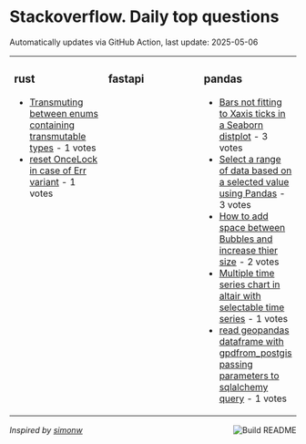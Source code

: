 # Stackoverflow. Daily top questions 

Automatically updates via GitHub Action, last update: <!-- date starts -->2025-05-06<!-- date ends -->


<table><tr><td valign="top" width="33%">

### rust
<!-- rust starts -->
* [Transmuting between enums containing transmutable types](https://stackoverflow.com/questions/79607902/transmuting-between-enums-containing-transmutable-types) - 1 votes
* [reset OnceLock in case of Err variant](https://stackoverflow.com/questions/79608773/reset-oncelock-in-case-of-err-variant) - 1 votes
<!-- rust ends -->
</td><td valign="top" width="34%">


### fastapi
<!-- fastapi starts -->

<!-- fastapi ends -->
</td><td valign="top" width="34%">


### pandas
<!-- pandas starts -->
* [Bars not fitting to Xaxis ticks in a Seaborn distplot](https://stackoverflow.com/questions/79608369/bars-not-fitting-to-x-axis-ticks-in-a-seaborn-distplot) - 3 votes
* [Select a range of data based on a selected value using Pandas](https://stackoverflow.com/questions/79606785/select-a-range-of-data-based-on-a-selected-value-using-pandas) - 3 votes
* [How to add space between Bubbles and increase thier size](https://stackoverflow.com/questions/79608752/how-to-add-space-between-bubbles-and-increase-thier-size) - 2 votes
* [Multiple time series chart in altair with selectable time series](https://stackoverflow.com/questions/79608124/multiple-time-series-chart-in-altair-with-selectable-time-series) - 1 votes
* [read geopandas dataframe with gpdfrom_postgis passing parameters to sqlalchemy query](https://stackoverflow.com/questions/79608297/read-geopandas-dataframe-with-gpd-from-postgis-passing-parameters-to-sqlalchemy) - 1 votes
<!-- pandas ends -->
</td></tr></table>

<a href="https://github.com/hp0404/hp0404/actions"><img src="https://github.com/hp0404/hp0404/workflows/Build%20README/badge.svg" align="right" alt="Build README"></a> <p>*Inspired by  [simonw](https://github.com/simonw/simonw)*</p>
